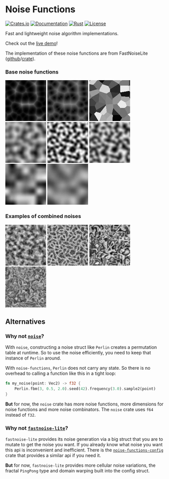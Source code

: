 # Noise Functions

[![Crates.io](https://img.shields.io/crates/v/noise-functions.svg)](https://crates.io/crates/noise-functions)
[![Documentation](https://img.shields.io/docsrs/noise-functions)](https://docs.rs/noise-functions)
[![Rust](https://img.shields.io/crates/msrv/noise-functions)](#)
[![License](https://img.shields.io/crates/l/noise_functions)](#license)

Fast and lightweight noise algorithm implementations.

Check out the [live demo](https://bluurryy.github.io/noise-functions-demo/)!

The implementation of these noise functions are from FastNoiseLite ([github](https://github.com/Auburn/FastNoiseLite)/[crate](https://docs.rs/fastnoise-lite/latest/fastnoise_lite/)).

### Base noise functions
![](/example-images/cell_distance_sq.jpg "Cell Distance Squared")
![](/example-images/cell_distance.jpg "Cell Distance")
![](/example-images/cell_value.jpg "Cell Value")
![](/example-images/perlin.jpg "Perlin")
![](/example-images/open_simplex_2.jpg "OpenSimplex2")
![](/example-images/open_simplex_2s.jpg "OpenSimplex2s")
![](/example-images/value.jpg "Value")
![](/example-images/value_cubic.jpg "Value Cubic")

### Examples of combined noises
![](/example-images/fbm.jpg "Fbm (OpenSimplex2)")
![](/example-images/ridged.jpg "Ridged (OpenSimplex2)")
![](/example-images/warped.jpg "Domain Warped (OpenSimplex2s)")
![](/example-images/warped_fbm.jpg "Domain Warped Fbm (OpenSimplex2s)")

## Alternatives

### Why not [`noise`](https://lib.rs/crates/noise)?
With `noise`, constructing a noise struct like `Perlin` creates a permutation table at runtime. So to use the noise efficiently, you need to keep that instance of `Perlin` around.

With `noise-functions`, `Perlin` does not carry any state. So there is no overhead to calling a function like this in a tight loop:
```rust
fn my_noise(point: Vec2) -> f32 {
    Perlin.fbm(3, 0.5, 2.0).seed(42).frequency(3.0).sample2(point)
}
```

**But** for now, the `noise` crate has more noise functions, more dimensions for noise functions and more noise combinators. The `noise` crate uses `f64` instead of `f32`.

### Why not [`fastnoise-lite`](https://lib.rs/crates/fastnoise-lite)?
`fastnoise-lite` provides its noise generation via a big struct that you are to mutate to get the noise you want. If you already know what noise you want this api is inconvenient and inefficient. There is the [`noise-functions-config`](https://lib.rs/crates/noise-functions-config) crate that provides a similar api if you need it.

**But** for now, `fastnoise-lite` provides more cellular noise variations, the fractal `PingPong` type and domain warping built into the config struct.